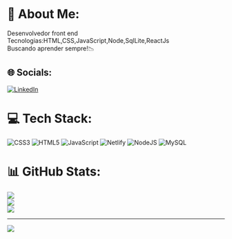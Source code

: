 # 💫 About Me:
Desenvolvedor front end<br>Tecnologias:HTML,CSS,JavaScript,Node,SqlLite,ReactJs<br>Buscando aprender sempre!📉


## 🌐 Socials:
[![LinkedIn](https://img.shields.io/badge/LinkedIn-%230077B5.svg?logo=linkedin&logoColor=white)](https://linkedin.com/in/https://www.linkedin.com/in/isaque-freitas-a05b53264/) 

# 💻 Tech Stack:
![CSS3](https://img.shields.io/badge/css3-%231572B6.svg?style=for-the-badge&logo=css3&logoColor=white) ![HTML5](https://img.shields.io/badge/html5-%23E34F26.svg?style=for-the-badge&logo=html5&logoColor=white) ![JavaScript](https://img.shields.io/badge/javascript-%23323330.svg?style=for-the-badge&logo=javascript&logoColor=%23F7DF1E) ![Netlify](https://img.shields.io/badge/netlify-%23000000.svg?style=for-the-badge&logo=netlify&logoColor=#00C7B7) ![NodeJS](https://img.shields.io/badge/node.js-6DA55F?style=for-the-badge&logo=node.js&logoColor=white) ![MySQL](https://img.shields.io/badge/mysql-%2300f.svg?style=for-the-badge&logo=mysql&logoColor=white)
# 📊 GitHub Stats:
![](https://github-readme-stats.vercel.app/api?username=isaquefreitasdev&theme=blueberry&hide_border=false&include_all_commits=true&count_private=true)<br/>
![](https://github-readme-streak-stats.herokuapp.com/?user=isaquefreitasdev&theme=blueberry&hide_border=false)<br/>
![](https://github-readme-stats.vercel.app/api/top-langs/?username=isaquefreitasdev&theme=blueberry&hide_border=false&include_all_commits=true&count_private=true&layout=compact)

---
[![](https://visitcount.itsvg.in/api?id=isaquefreitasdev&icon=0&color=0)](https://visitcount.itsvg.in)

<!-- Proudly created with GPRM ( https://gprm.itsvg.in ) -->
